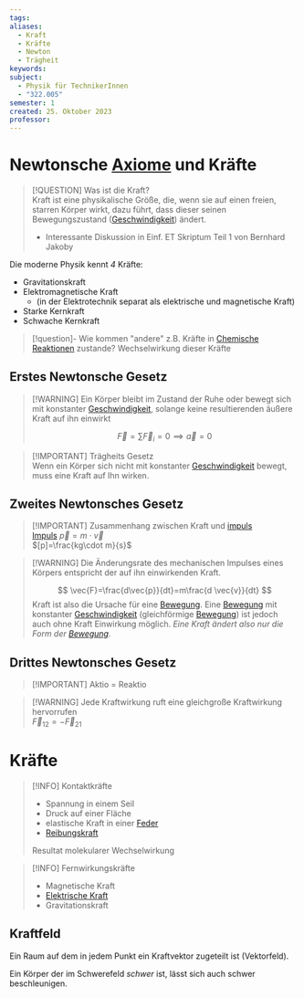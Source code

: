 ```yaml
---
tags: 
aliases:
  - Kraft
  - Kräfte
  - Newton
  - Trägheit
keywords: 
subject:
  - Physik für TechnikerInnen
  - "322.005"
semester: 1
created: 25. Oktober 2023
professor:
---
```

 

# Newtonsche [Axiome](../Mathematik/Axiom.md) und Kräfte

> [!QUESTION] Was ist die Kraft?  
>  Kraft ist eine physikalische Größe, die, wenn sie auf einen freien, starren Körper wirkt, dazu führt, dass dieser seinen Bewegungszustand ([Geschwindigkeit](Kinematik.md)) ändert.
>  - Interessante Diskussion in Einf. ET Skriptum Teil 1 von Bernhard Jakoby 

Die moderne Physik kennt *4* Kräfte:

- Gravitationskraft
- Elektromagnetische Kraft
  - (in der Elektrotechnik separat als elektrische und magnetische Kraft)
- Starke Kernkraft
- Schwache Kernkraft

> [!question]- Wie kommen "andere" z.B. Kräfte in [Chemische Reaktionen](../Chemie/Chemische%20Reaktionen.md) zustande?
> Wechselwirkung dieser Kräfte 

## Erstes Newtonsche Gesetz

> [!WARNING] Ein Körper bleibt im Zustand der Ruhe oder bewegt sich mit konstanter [Geschwindigkeit](Kinematik.md), solange keine resultierenden äußere Kraft auf ihn einwirkt
>
> $$
> \vec{F} = \sum \vec{F}_{i}=0 \implies \vec{a} = 0
> $$

> [!IMPORTANT] Trägheits Gesetz  
> Wenn ein Körper sich nicht mit konstanter [Geschwindigkeit](Kinematik.md) bewegt, muss eine Kraft auf Ihn wirken.

## Zweites Newtonsches Gesetz

> [!IMPORTANT] Zusammenhang zwischen Kraft und [impuls](Impuls.md)  
> [Impuls](Impuls.md) $\vec{p}=m\cdot \vec{v}$  
> $[p]=\frac{kg\cdot m}{s}$

> [!WARNING] Die Änderungsrate des mechanischen Impulses eines Körpers entspricht der auf ihn einwirkenden Kraft.
>
> $$
> \vec{F}=\frac{d\vec{p}}{dt}=m\frac{d \vec{v}}{dt}
> $$
> Kraft ist also die Ursache für eine [Bewegung](Kinematik.md). Eine [Bewegung](Kinematik.md) mit konstanter [Geschwindigkeit](Kinematik.md) (gleichförmige [Bewegung](Kinematik.md)) ist jedoch auch ohne Kraft Einwirkung möglich. *Eine Kraft ändert also nur die Form der [Bewegung](Kinematik.md).* 

## Drittes Newtonsches Gesetz

> [!IMPORTANT] Aktio = Reaktio

> [!WARNING] Jede Kraftwirkung ruft eine gleichgroße Kraftwirkung hervorrufen  
> $\vec{F}_{12} =-\vec{F}_{21}$

# Kräfte

> [!INFO] Kontaktkräfte
> - Spannung in einem Seil
> - Druck auf einer Fläche
> - elastische Kraft in einer [Feder](Federkraft.md)
> - [Reibungskraft](Reibungskraft.md)
>
> Resultat molekularer Wechselwirkung

> [!INFO] Fernwirkungskräfte
> - Magnetische Kraft
> - [Elektrische Kraft](../Elektrotechnik/Elektrische%20Kraft.md)
> - Gravitationskraft

## Kraftfeld

Ein Raum auf dem in jedem Punkt ein Kraftvektor zugeteilt ist (Vektorfeld).

Ein Körper der im Schwerefeld *schwer* ist, lässt sich auch schwer beschleunigen.